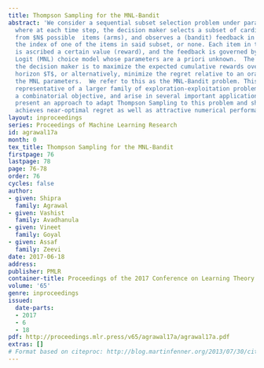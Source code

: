 ```yaml
---
title: Thompson Sampling for the MNL-Bandit
abstract: 'We consider a sequential subset selection problem under parameter uncertainty,
  where at each time step, the decision maker selects a subset of cardinality $K$
  from $N$ possible  items (arms), and observes a (bandit) feedback in the form of
  the index of one of the items in said subset, or none. Each item in the index set
  is ascribed a certain value (reward), and the feedback is governed by a Multinomial
  Logit (MNL) choice model whose parameters are a priori unknown.  The objective of
  the decision maker is to maximize the expected cumulative rewards over a finite
  horizon $T$, or alternatively, minimize the regret relative to an oracle that knows
  the MNL parameters.  We refer to this as the MNL-Bandit problem. This problem is
  representative of a larger family of exploration-exploitation problems that involve
  a combinatorial objective, and arise in several important application domains. We
  present an approach to adapt Thompson Sampling to this problem and show that it
  achieves near-optimal regret as well as attractive numerical performance.  '
layout: inproceedings
series: Proceedings of Machine Learning Research
id: agrawal17a
month: 0
tex_title: Thompson Sampling for the MNL-Bandit
firstpage: 76
lastpage: 78
page: 76-78
order: 76
cycles: false
author:
- given: Shipra
  family: Agrawal
- given: Vashist
  family: Avadhanula
- given: Vineet
  family: Goyal
- given: Assaf
  family: Zeevi
date: 2017-06-18
address: 
publisher: PMLR
container-title: Proceedings of the 2017 Conference on Learning Theory
volume: '65'
genre: inproceedings
issued:
  date-parts:
  - 2017
  - 6
  - 18
pdf: http://proceedings.mlr.press/v65/agrawal17a/agrawal17a.pdf
extras: []
# Format based on citeproc: http://blog.martinfenner.org/2013/07/30/citeproc-yaml-for-bibliographies/
---
```

